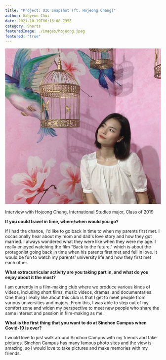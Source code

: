 ```yaml
---
title: "Project: UIC Snapshot (ft. Hojeong Chang)"
author: Gahyeon Choi
date: 2021-10-19T06:16:08.735Z
category: Shorts
featuredImage: ./images/hojeong.jpeg
featured: "true"
---
```

![hojeong](images/hojeong.jpeg)

Interview with Hojeong Chang, International Studies major, Class of 2019

**If you could travel in time, where/when would you go?**

If I had the chance, I'd like to go back in time to when my parents first met. I occasionally hear about my mom and dad's love story and how they got married. I always wondered what they were like when they were my age. I really enjoyed watching the film "Back to the future," which is about the protagonist going back in time when his parents first met and fell in love. It would be fun to watch my parents' university life and how they first met each other.

**What extracurricular activity are you taking part in, and what do you enjoy about it the most?**

I am currently in a film-making club where we produce various kinds of videos, including short films, music videos, dramas, and documentaries. One thing I really like about this club is that I get to meet people from various universities and majors. From this, I was able to step out of my comfort zone and widen my perspective to meet new people who share the same interest and passion in film-making as me. 

**What is the first thing that you want to do at Sinchon Campus when Covid-19 is over?**

I would love to just walk around Sinchon Campus with my friends and take pictures. Sinchon Campus has many famous photo sites and the view is amazing, so I would love to take pictures and make memories with my friends.